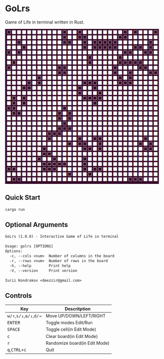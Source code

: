 # GoLrs

Game of Life in terminal written in Rust.

![img](demo.png)

## Quick Start

```bash
cargo run
```

## Optional Arguments

```
GoLrs (1.0.0) - Interactive Game of Life in terminal

Usage: golrs [OPTIONS]
Options:
  -c, --cols <num>  Number of columns in the board
  -r, --rows <num>  Number of rows in the board
  -h, --help        Print help
  -V, --version     Print version

Iurii Kondrakov <deezzir@gmail.com>
```

## Controls

| Key                                                         | Descritption                   |
|-------------------------------------------------------------|--------------------------------|
| <kbd>w/↑</kbd>,<kbd>s/↓</kbd>,<kbd>a/↓</kbd>,<kbd>d/→</kbd> | Move UP/DOWN/LEFT/RIGHT        |
| <kbd>ENTER</kbd>                                            | Toggle modes Edit/Run          |
| <kbd>SPACE</kbd>                                            | Toggle cell(in Edit Mode)      |
| <kbd>c</kbd>                                                | Clear board(in Edit Mode)      |
| <kbd>r</kbd>                                                | Randomize board(in Edit Mode)  |
| <kbd>q</kbd>,<kbd>CTRL+c</kbd>                              | Quit                           |
